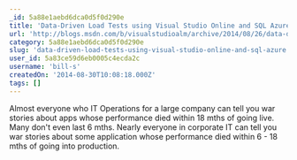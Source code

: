 ```yaml
---
_id: 5a88e1aebd6dca0d5f0d290e
title: 'Data-Driven Load Tests using Visual Studio Online and SQL Azure'
url: 'http://blogs.msdn.com/b/visualstudioalm/archive/2014/08/26/data-driven-load-tests-using-visual-studio-online-and-sql-azure.aspx'
category: 5a88e1aebd6dca0d5f0d290e
slug: 'data-driven-load-tests-using-visual-studio-online-and-sql-azure'
user_id: 5a83ce59d6eb0005c4ecda2c
username: 'bill-s'
createdOn: '2014-08-30T10:08:18.000Z'
tags: []
---
```


Almost everyone who IT Operations for a large company can tell you war stories about apps whose performance died within 18 mths of going live. Many don't even last 6 mths. Nearly everyone in corporate IT can tell you war stories about some application whose performance died within 6 - 18 mths of going into production.
